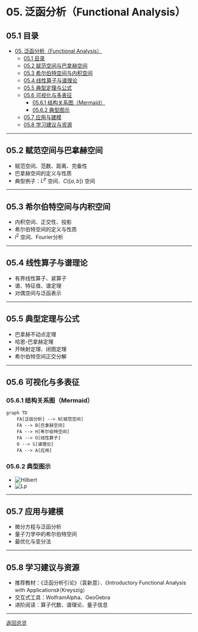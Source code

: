 # 05. 泛函分析（Functional Analysis）

## 05.1 目录

- [05. 泛函分析（Functional Analysis）](#05-泛函分析functional-analysis)
  - [05.1 目录](#051-目录)
  - [05.2 赋范空间与巴拿赫空间](#052-赋范空间与巴拿赫空间)
  - [05.3 希尔伯特空间与内积空间](#053-希尔伯特空间与内积空间)
  - [05.4 线性算子与谱理论](#054-线性算子与谱理论)
  - [05.5 典型定理与公式](#055-典型定理与公式)
  - [05.6 可视化与多表征](#056-可视化与多表征)
    - [05.6.1 结构关系图（Mermaid）](#0561-结构关系图mermaid)
    - [05.6.2 典型图示](#0562-典型图示)
  - [05.7 应用与建模](#057-应用与建模)
  - [05.8 学习建议与资源](#058-学习建议与资源)

---

## 05.2 赋范空间与巴拿赫空间

- 赋范空间、范数、距离、完备性
- 巴拿赫空间的定义与性质
- 典型例子：$L^p$ 空间、$C([a,b])$ 空间

---

## 05.3 希尔伯特空间与内积空间

- 内积空间、正交性、投影
- 希尔伯特空间的定义与性质
- $l^2$ 空间、Fourier分析

---

## 05.4 线性算子与谱理论

- 有界线性算子、紧算子
- 谱、特征值、谱定理
- 对偶空间与泛函表示

---

## 05.5 典型定理与公式

- 巴拿赫不动点定理
- 哈恩-巴拿赫定理
- 开映射定理、闭图定理
- 希尔伯特空间正交分解

---

## 05.6 可视化与多表征

### 05.6.1 结构关系图（Mermaid）

```mermaid
graph TD
    FA[泛函分析] --> N[赋范空间]
    FA --> B[巴拿赫空间]
    FA --> H[希尔伯特空间]
    FA --> O[线性算子]
    O --> S[谱理论]
    FA --> A[应用]
```

### 05.6.2 典型图示

- ![Hilbert](https://latex.codecogs.com/svg.image?\mathcal{H})
- ![Lp](https://latex.codecogs.com/svg.image?L^p([a,b]))

---

## 05.7 应用与建模

- 微分方程与泛函分析
- 量子力学中的希尔伯特空间
- 最优化与变分法

---

## 05.8 学习建议与资源

- 推荐教材：《泛函分析引论》（袁新意）、《Introductory Functional Analysis with Applications》（Kreyszig）
- 交互式工具：WolframAlpha、GeoGebra
- 进阶阅读：算子代数、谱理论、量子信息

---

[返回总览](./01-Overview.md)
